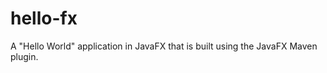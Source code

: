 hello-fx
========

A "Hello World" application in JavaFX that is built using the JavaFX Maven plugin.
